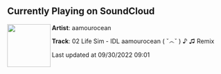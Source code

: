 ## Currently Playing on SoundCloud

[<img align="left" width="100" src="https://i1.sndcdn.com/artworks-1wDNqkvx5mg56R4J-iB5UQg-t500x500.jpg">](https://soundcloud.com/aamourocean/02-life-sim-idl-aamourocean-remix)

**Artist**: aamourocean 

**Track**: 02  Life Sim - IDL aamourocean ( ˇ෴ˇ ) ♪ ♫  Remix

Last updated at 09/30/2022 09:01
